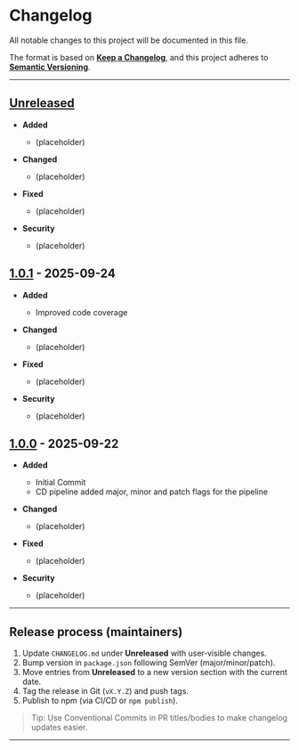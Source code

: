 # Changelog

All notable changes to this project will be documented in this file.

The format is based on **[Keep a Changelog](https://keepachangelog.com/en/1.1.0/)**, and this project adheres to **[Semantic Versioning](https://semver.org/spec/v2.0.0.html)**.

---

## [Unreleased]

- **Added**
  - (placeholder)

- **Changed**
  - (placeholder)

- **Fixed**
  - (placeholder)

- **Security**
  - (placeholder)

## [1.0.1] - 2025-09-24

- **Added**
  - Improved code coverage

- **Changed**
  - (placeholder)

- **Fixed**
  - (placeholder)

- **Security**
  - (placeholder)

## [1.0.0] - 2025-09-22

- **Added**

  - Initial Commit
  - CD pipeline added major, minor and patch flags for the pipeline

- **Changed**

  - (placeholder)

- **Fixed**

  - (placeholder)

- **Security**
  - (placeholder)

---

## Release process (maintainers)

1. Update `CHANGELOG.md` under **Unreleased** with user‑visible changes.
2. Bump version in `package.json` following SemVer (major/minor/patch).
3. Move entries from **Unreleased** to a new version section with the current date.
4. Tag the release in Git (`vX.Y.Z`) and push tags.
5. Publish to npm (via CI/CD or `npm publish`).

> Tip: Use Conventional Commits in PR titles/bodies to make changelog updates easier.

---

[Unreleased]: https://github.com/Plasius-LTD/nfr/compare/v1.0.1...HEAD
[1.0.0]: https://github.com/Plasius-LTD/nfr/releases/tag/v1.0.0
[1.0.1]: https://github.com/Plasius-LTD/nfr/releases/tag/v1.0.1
